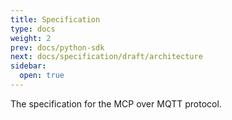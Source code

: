 ```yaml
---
title: Specification
type: docs
weight: 2
prev: docs/python-sdk
next: docs/specification/draft/architecture
sidebar:
  open: true
---
```


The specification for the MCP over MQTT protocol.